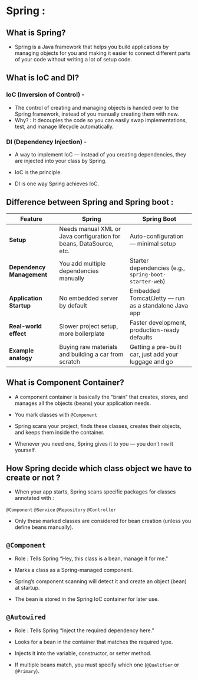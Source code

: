 
# Spring :


## What is Spring? 

- Spring is a Java framework that helps you build applications by managing objects for you and making it easier to connect different parts of your code without writing a lot of setup code.


## What is IoC and DI? 

### IoC (Inversion of Control) - 
- The control of creating and managing objects is handed over to the Spring framework, instead of you manually creating them with new.
- Why? : It decouples the code so you can easily swap implementations, test, and manage lifecycle automatically.

### DI (Dependency Injection) - 
- A way to implement IoC — instead of you creating dependencies, they are injected into your class by Spring.

- IoC is the principle.

- DI is one way Spring achieves IoC.


## Difference between Spring and Spring boot :
| Feature                   | **Spring**                                                         | **Spring Boot**                                        |
| ------------------------- | ------------------------------------------------------------------ | ------------------------------------------------------ |
| **Setup**                 | Needs manual XML or Java configuration for beans, DataSource, etc. | Auto-configuration — minimal setup                     |
| **Dependency Management** | You add multiple dependencies manually                             | Starter dependencies (e.g., `spring-boot-starter-web`) |
| **Application Startup**   | No embedded server by default                                      | Embedded Tomcat/Jetty — run as a standalone Java app   |
| **Real-world effect**     | Slower project setup, more boilerplate                             | Faster development, production-ready defaults          |
| **Example analogy**       | Buying raw materials and building a car from scratch               | Getting a pre-built car, just add your luggage and go  |





## What is Component Container?
- A component container is basically the “brain” that creates, stores, and manages all the objects (beans) your application needs.

- You mark classes with `@Component` 
- Spring scans your project, finds these classes, creates their objects, and keeps them inside the container.

- Whenever you need one, Spring gives it to you — you don’t `new` it yourself.


## How Spring decide which class object we have to create or not ?
- When your app starts, Spring scans specific packages for classes annotated with :

`@Component`
`@Service`
`@Repository`
`@Controller`

- Only these marked classes are considered for bean creation (unless you define beans manually).

## `@Component`
- Role : Tells Spring “Hey, this class is a bean, manage it for me."
- Marks a class as a Spring-managed component.

- Spring’s component scanning will detect it and create an object (bean) at startup.

- The bean is stored in the Spring IoC container for later use.




## `@Autowired`
- Role : Tells Spring “Inject the required dependency here.”

- Looks for a bean in the container that matches the required type.

- Injects it into the variable, constructor, or setter method.

- If multiple beans match, you must specify which one (`@Qualifier` or `@Primary`).
